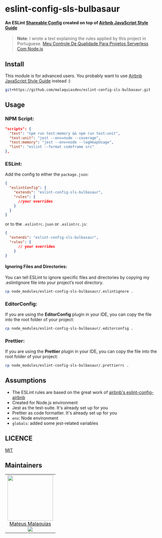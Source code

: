 # eslint-config-sls-bulbasaur

#### An ESLint [Shareable Config](http://eslint.org/docs/developer-guide/shareable-configs) created on top of [Airbnb JavaScript Style Guide](https://github.com/airbnb/javascript)

> **Note**: I wrote a text explaining the rules applied by this project in Portuguese. [Meu Controle De Qualidade Para Projetos Serverless Com Node.js](https://malaquias.dev/2019/Meu-controle-de-qualidade-para-projetos-serverless-com-Node.js/)

## Install

This module is for advanced users. You probably want to use [Airbnb JavaScript Style Guide](https://github.com/airbnb/javascript) instead :)

```bash
git+https://github.com/malaquiasdev/eslint-config-sls-bulbasaur.git
```

## Usage

### NPM Script:

```json
"scripts": {
  "test": "npm run test:memory && npm run test:unit",
  "test:unit": "jest --env=node --coverage",
  "test:memory": "jest --env=node --logHeapUsage",
  "lint": "eslint --format codeframe src"
},
```

### ESLint:

Add the config to either the `package.json`:

```json
{
  "eslintConfig": {
    "extends": "eslint-config-sls-bulbasaur",
    "rules": {
      //your overrides
    }
  }
}
```

or to the `.eslintrc.json` or `.eslintrc.js`:

```json
{
  "extends": "eslint-config-sls-bulbasaur",
  "rules": {
      // your overrides
    }
}
```

#### Ignoring Files and Directories:

You can tell ESLint to ignore specific files and directories by copying my .eslintignore file into your project’s root directory.

```sh
cp node_modules/eslint-config-sls-bulbasaur/.eslintignore .
```

### EditorConfig:

If you are using the **EditorConfig** plugin in your IDE, you can copy the file into the root folder of your project:

```sh
cp node_modules/eslint-config-sls-bulbasaur/.editorconfig .
```

### Prettier:

If you are using the **Prettier** plugin in your IDE, you can copy the file into the root folder of your project:

```sh
cp node_modules/eslint-config-sls-bulbasaur/.prettierrc .
```

## Assumptions

- The ESLint rules are based on the great work of [airbnb's eslint-config-airbnb](https://github.com/airbnb/javascript/tree/master/packages/eslint-config-airbnb-base)
- Created for Node.js environment
- Jest as the test-suite. It's already set up for you
- Prettier as code formatter. It's already set up for you
- `env`: Node environment
- `globals`: added some jest-related variables

## LICENCE

[MIT](LICENCE)

## Maintainers

<table>
  <tbody>
    <tr>
      <td align="center">
        <a href="https://github.com/malaquiasdev">
          <img width="150" height="150" src="https://avatars0.githubusercontent.com/u/19865835?s=460&v=4">
          </br>
          Mateus Malaquias
        </a>
        <div>
          <a href="https://twitter.com/malaquiasdev">
            <img src="https://img.shields.io/twitter/follow/malaquiasdev.svg?style=social&label=Follow" />
          </a>
        </div>
      </td>
    </tr>
  <tbody>
</table>
